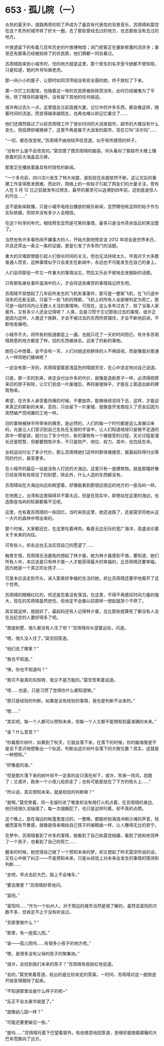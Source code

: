 # 653 · 孤儿院（一）

炎热的夏天中，道路两旁的知了声成为了最具有代表性的背景音乐，苏雨晴和莫空在这个炙热的城市转了好大一圈，去了那些曾经去过的地方，也去那些没有去过的地方。

叶族遗留下的有着几百年历史的叶族博物馆；闭门拒客正在重新修葺的流庆寺；甚至还有那条已经被拆除了的农民房，他们俩都一同去看过。

苏雨晴刚来到小城市时，住的地方就是这里，那个房东的名字至今她都不曾知晓，只是知道，她的外号叫做老虎。

那一间小小的屋子，让那时如同浮萍般没有安全感的她，终于放松了下来。

第一次打工的面馆，也随着这一带的农民房被拆除而消失，此时已经被夷为了平地，除了残存的废墟外，没有留下其他的任何痕迹。

或许再过去久一点，这里就会立起高楼大厦，记忆中的许多东西，都会像这样，随着时间的流逝，而变得越来越陌生，也再也难以和记忆重合了……

他们还偶然路过了以前苏雨晴工作了很长时间的大润发超市，超市的大楼没有什么变化，但招牌却被换掉了，这里不再是属于大润发的超市，现在它叫“沃尔玛”……

“一切，都在改变呢。”苏雨晴不由地轻声叹息道，似乎有所感悟的样子。

“没有什么是不会改变的。”莫空摸了摸苏雨晴的脑袋，仰头看向了那超市大楼上镶嵌着的巨大液晶显示屏。

那里正在播放着最具有时效性的新闻。

“一个多月前，四川汶川发生了特大地震，直到现在余震依然不断，这让灾后的重建工作变得愈发困难，而此时，网络上的一些帖子引起了网友们的大量关注，曾有人在 5 月 12 日之前就发布过预言，最早的甚至可以追溯到四年前，这到底是惊人的巧合……”

这不是新闻联播，只是小城市电视台播放的娱乐新闻，显然哪怕有这样的帖子作为实际依据，但却并没有多少人会相信。

在这个科学的年代，相信预言显然是可笑的事情，最多只是当作茶余饭后的笑谈罢了。

当然也有许多看热闹不嫌事大的人，开始大胆地预言说 2012 年将会是世界末日，并且还弄出一条又一条的证据，更是引发了许多热门的话题。

重大的灾难即使能引起人们很长时间的关注，但也无法持续太久，毕竟对于大多数普通人而言，这种事情似乎只会发生在新闻中，永远也不可能发生在自己的身上。

人们会将那些一件又一件重大的事情淡忘，然后又乐此不彼地去发掘新的话题。

只有那些身处事件漩涡中的人，才会将这些痛苦的事情铭记终生吧。

苏雨晴不禁想起了几年前所发生的飞机失事事件，那可是一整架飞机，在飞行途中消失的无影无踪，只留下一些飞机的残骸，飞机上的所有人全部被判定为死亡，那可是一段时间内让无数人关注的事情呐，可现在，这么多年过去了，除了当事人家属外，又有多少人还会记得呢？
人类，总是习惯于忘记那些过去的事情，或许正是因为这样，人类这个族群，才会不被过去的东西所禁锢住，才会不断地前进，不断地发展吧。

小城市不大，将所有的街道都逛上一遍，也就只花了一天的时间而已，有许多苏雨晴熟悉的地方都变了样，旧的东西被抹去，迎来了的新的事物。

她在心中想着，会不会有一天，人们对她这些群体的人不再歧视，而是像面对普通人一样将她们接纳呢？

一定会有那一天的，苏雨晴望着那浅蓝色的晴朗天空，在心中坚定地对自己说道。

只是，那一天的到来，肯定会付出许多的代价，就像是造新房子一样，必须得把原来旧的房子拆除，让它们变成一片废墟后，再将废墟抹平，才能在上面造出新的建筑物来。

希望，在许多人承受着伤痛的时候，不要放弃，能够继续坚持下去，这样，才能迎来真正的崭新的未来，否则，只会留下一片废墟，就像是开发商投入了资金后因为突然破产而闲置的工地一样。

旧的事物被抹平所带来的痛苦，是必然的，人们的每一个时代都是这么发展过来的，光是让人们意识到自己生处在无垠的宇宙中，让人们知道地球只是微不足道的其中一颗星球，就付出了多少代价，新的事物有一个被接受的过程，无论过程是漫长还是短暂，但都要牺牲许多，不只是财产、地位、权力，其中，也包括生命。

女权运动付出了多少代价，那么苏雨晴她们这样的群体被接受，就最起码得付出等同的代价，甚至更多。

在小城市的最后一站是没有人打扰的大海边，这里只有一座建筑物，就是那幢好像已经变得有些斑驳了的别墅，除此外，什么人造的东西都没有。

苏雨晴站在大海边向远处眺望着，好像能看到那很远很远的地方的一座岛屿一样。

在地图上，台湾和这里隔得并不算太远，但是在现实中，即使站在这里的海边，也连那座岛屿的轮廓都看不见呢。

这里，也有着苏雨晴的一些回忆，当时来到这里，她还迷路了，还是莫空将她从这一大片的森林中带出来的。

那个时候，大家都还在，在这里吃着烤肉，看着无边无际的宽广海洋，高盛谈论着关于未来的向往。

可有些人，却永远也无法实现自己的愿望了……

触景生情，苏雨晴无法避免的想起了林夕晨，她为林夕晨感到不值，要知道，她们所有人中，本应该是只有林夕晨一人才能获得最大的幸福的，比苏雨晴还要幸福，因为她是一个真正的女孩子……

可是本应该走到尽头，进入那美好幸福的生活的她，却比苏雨晴还要早地离开了这个世界。

苏雨晴的眼睛红红的，但还是忍着没有落泪，在这里，不得不再感叹时间力量的强大，现在的苏雨晴虽然悲伤，但肯定不会像以前那样一想起就哭个不停了。

其实就这样，就挺好了，最起码还有人记得林夕晨，总比那些就算死了都没有人会在去纪念的人要好得多了吧。

“那座别墅，很久都没有人住了吧？”苏雨晴仰头望着远处，问道。

“嗯，很久没人住了。”莫空回答道。

“他们去了哪里？”

“我也不知道。”

“咦，你也不知道吗？”

“我可不是真的先知呀，我又不是万能的。”莫空苦笑着说道。

“唔……也是，只是习惯了觉得你什么都知道嘛。”

“那只是经验的判断，如果是没有经验的事情，我也是判断不出来的。”

“嗯……”

“其实吧，每一个人都可以预知未来，但每一个人又都不能预知到最准确的未来。”

“诶？什么意思？”

“你看那片树叶，如果到了秋天，它就会落下来，在落下的时候，你的脑海里是不是会下意识地想象出一个轨迹，判断出这片树叶会落下的大致位置？其实，这就是一种预知。”

“好像是的诶。”

“但是那片落下来的树叶却不一定真的会只落在树下，或许，吹来一阵风，刮跑了；又或许，跑来一个小孩儿给抓走了；也有可能是挂在了下方的枝头上……”

“所以说，其实预知未来，就是经验的判断嘛？”

“是啊。”莫空笑着，将一支烟叼进了嘴里却没有用打火机点着，在苏雨晴的身边，他已经很久没抽烟了，每一次烟瘾犯了，也只是这样叼着，却不真的点燃。

这个晚上，是在海边的帐篷里度过的，一整晚，都能听到海浪冲刷沙滩的声音，轻缓而富有节奏感，就像是母亲唱给自己孩子的催眠曲一样，让人睡得无比的安宁。

在梦中，苏雨晴看到了许多的事情，她看到了自己和莫空结婚，看到了她和他领养了一个孩子，也看到了自己的死亡……

醒来的时候，她觉得自己做了一个预知未来的梦，却又想起了昨天莫空所说的话，又在心中做了纠正——不是预知未来，只是从经验上对未来会发生的事情的猜测和判断……

“走吧，早点去赶大巴，路上不会堵车。”

“要去哪里？”苏雨晴好奇地问。

“富阳。”

“富阳吗……”作为一个杭州人，对于周边的城市当然是很了解的，虽然去富阳的次数不多，但肯定不止于没有听说过。

“去那里做什么？”

“那里，有一座孤儿院。”

“诶——孤儿院吗……有很多小孩子的地方呢。”

“嗯，是很多没有父母的孩子的聚集地。”

“或许，会找到我们未来的孩子？”苏雨晴有些脸红地说道。

“会的。”莫空笑着答道，给出的是比较肯定的答案，一时间，苏雨晴对这一趟旅途开始变得期待了起来。

“不知道那里会是什么样子的呢~”

“反正不会太豪华就是了。”

“就像幼儿园一样？”

“可能还要更破旧一些。”

“是吗……”苏雨晴托着下巴望着窗外，有些随意地回答道，思绪却是随着颠簸的大巴车而飘向了远方。
